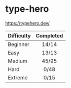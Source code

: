 # type-hero

<https://typehero.dev/>

| Difficulty | Completed |
| ---------- | :-------: |
| Beginner   |   14/14   |
| Easy       |   13/13   |
| Medium     |   45/95   |
| Hard       |   0/48    |
| Extreme    |   0/15    |
